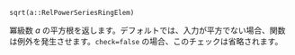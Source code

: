 ```
sqrt(a::RelPowerSeriesRingElem)
```

冪級数 $a$ の平方根を返します。デフォルトでは、入力が平方でない場合、関数は例外を発生させます。`check=false` の場合、このチェックは省略されます。
